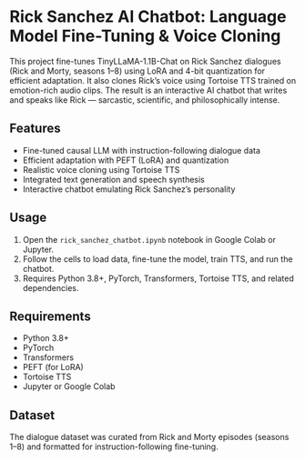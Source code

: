 # Rick Sanchez AI Chatbot: Language Model Fine-Tuning & Voice Cloning

This project fine-tunes TinyLLaMA-1.1B-Chat on Rick Sanchez dialogues (Rick and Morty, seasons 1–8) using LoRA and 4-bit quantization for efficient adaptation. It also clones Rick’s voice using Tortoise TTS trained on emotion-rich audio clips. The result is an interactive AI chatbot that writes and speaks like Rick — sarcastic, scientific, and philosophically intense.

## Features

- Fine-tuned causal LLM with instruction-following dialogue data  
- Efficient adaptation with PEFT (LoRA) and quantization  
- Realistic voice cloning using Tortoise TTS  
- Integrated text generation and speech synthesis  
- Interactive chatbot emulating Rick Sanchez’s personality  

## Usage

1. Open the `rick_sanchez_chatbot.ipynb` notebook in Google Colab or Jupyter.  
2. Follow the cells to load data, fine-tune the model, train TTS, and run the chatbot.  
3. Requires Python 3.8+, PyTorch, Transformers, Tortoise TTS, and related dependencies.

## Requirements

- Python 3.8+  
- PyTorch  
- Transformers  
- PEFT (for LoRA)  
- Tortoise TTS  
- Jupyter or Google Colab  

## Dataset

The dialogue dataset was curated from Rick and Morty episodes (seasons 1–8) and formatted for instruction-following fine-tuning.
